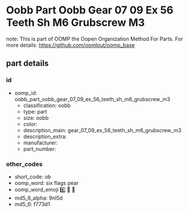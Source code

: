 # Oobb Part Oobb Gear 07 09 Ex 56 Teeth Sh M6 Grubscrew M3  

note: This is part of OOMP the Oopen Organization Method For Parts. For more details: https://github.com/oomlout/oomp_base

##  part details





### id
* oomp_id: oobb_part_oobb_gear_07_09_ex_56_teeth_sh_m6_grubscrew_m3
  * classification: oobb
  * type: part
  * size: oobb
  * color: 
  * description_main: gear_07_09_ex_56_teeth_sh_m6_grubscrew_m3
  * description_extra: 
  * manufacturer: 
  * part_number: 

### other_codes
* short_code: ob
* oomp_word: six flags pear
* oomp_word_emoji :six: :flags: :pear:
* md5_6_alpha: 9nl5d
* md5_6: f773d1
